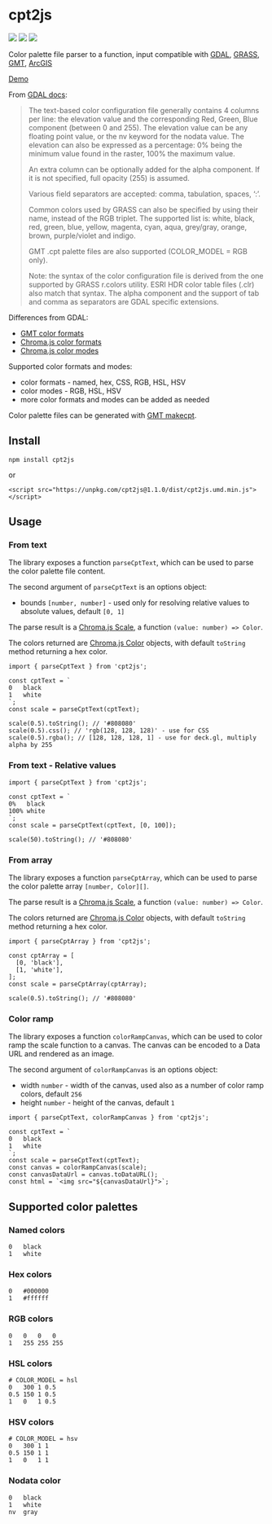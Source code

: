 # cpt2js

[![](https://img.shields.io/npm/dm/cpt2js)](https://www.npmjs.com/package/cpt2js)
[![](https://img.shields.io/david/weatherlayers/cpt2js)](https://www.npmjs.com/package/cpt2js)
[![](https://img.shields.io/bundlephobia/min/cpt2js)](https://www.npmjs.com/package/cpt2js)

Color palette file parser to a function, input compatible with [GDAL](https://gdal.org/programs/gdaldem.html#color-relief), [GRASS](https://grass.osgeo.org/grass80/manuals/r.colors.html), [GMT](https://docs.generic-mapping-tools.org/latest/cookbook/features.html#color-palette-tables), [ArcGIS](https://desktop.arcgis.com/en/arcmap/latest/manage-data/raster-and-images/creating-a-color-map-clr-file.htm)

[Demo](https://weatherlayers.github.io/cpt2js/)

From [GDAL docs](https://gdal.org/programs/gdaldem.html#color-relief):

> The text-based color configuration file generally contains 4 columns per line: the elevation value and the corresponding Red, Green, Blue component (between 0 and 255). The elevation value can be any floating point value, or the nv keyword for the nodata value. The elevation can also be expressed as a percentage: 0% being the minimum value found in the raster, 100% the maximum value.
>
> An extra column can be optionally added for the alpha component. If it is not specified, full opacity (255) is assumed.
>
> Various field separators are accepted: comma, tabulation, spaces, ‘:’.
>
> Common colors used by GRASS can also be specified by using their name, instead of the RGB triplet. The supported list is: white, black, red, green, blue, yellow, magenta, cyan, aqua, grey/gray, orange, brown, purple/violet and indigo.
>
> GMT .cpt palette files are also supported (COLOR_MODEL = RGB only).
>
> Note: the syntax of the color configuration file is derived from the one supported by GRASS r.colors utility. ESRI HDR color table files (.clr) also match that syntax. The alpha component and the support of tab and comma as separators are GDAL specific extensions.

Differences from GDAL:

- [GMT color formats](https://docs.generic-mapping-tools.org/latest/gmtcolors.html)
- [Chroma.js color formats](https://vis4.net/chromajs/#chroma)
- [Chroma.js color modes](https://vis4.net/chromajs/#scale-mode)

Supported color formats and modes:

- color formats - named, hex, CSS, RGB, HSL, HSV
- color modes - RGB, HSL, HSV
- more color formats and modes can be added as needed

Color palette files can be generated with [GMT makecpt](https://docs.generic-mapping-tools.org/latest/makecpt.html).

## Install

```
npm install cpt2js
```

or

```
<script src="https://unpkg.com/cpt2js@1.1.0/dist/cpt2js.umd.min.js"></script>
```

## Usage

### From text

The library exposes a function `parseCptText`, which can be used to parse the color palette file content.

The second argument of `parseCptText` is an options object:

- bounds `[number, number]` - used only for resolving relative values to absolute values, default `[0, 1]`

The parse result is a [Chroma.js Scale](https://vis4.net/chromajs/#chroma-scale), a function `(value: number) => Color`.

The colors returned are [Chroma.js Color](https://vis4.net/chromajs/#color) objects, with default `toString` method returning a hex color.

```
import { parseCptText } from 'cpt2js';

const cptText = `
0   black
1   white
`;
const scale = parseCptText(cptText);

scale(0.5).toString(); // '#808080'
scale(0.5).css(); // 'rgb(128, 128, 128)' - use for CSS
scale(0.5).rgba(); // [128, 128, 128, 1] - use for deck.gl, multiply alpha by 255
```

### From text - Relative values

```
import { parseCptText } from 'cpt2js';

const cptText = `
0%   black
100% white
`;
const scale = parseCptText(cptText, [0, 100]);

scale(50).toString(); // '#808080'
```

### From array

The library exposes a function `parseCptArray`, which can be used to parse the color palette array `[number, Color][]`.

The parse result is a [Chroma.js Scale](https://vis4.net/chromajs/#chroma-scale), a function `(value: number) => Color`.

The colors returned are [Chroma.js Color](https://vis4.net/chromajs/#color) objects, with default `toString` method returning a hex color.

```
import { parseCptArray } from 'cpt2js';

const cptArray = [
  [0, 'black'],
  [1, 'white'],
];
const scale = parseCptArray(cptArray);

scale(0.5).toString(); // '#808080'
```

### Color ramp

The library exposes a function `colorRampCanvas`, which can be used to color ramp the scale function to a canvas. The canvas can be encoded to a Data URL and rendered as an image.

The second argument of `colorRampCanvas` is an options object:

- width `number` - width of the canvas, used also as a number of color ramp colors, default `256`
- height `number` - height of the canvas, default `1`

```
import { parseCptText, colorRampCanvas } from 'cpt2js';

const cptText = `
0   black
1   white
`;
const scale = parseCptText(cptText);
const canvas = colorRampCanvas(scale);
const canvasDataUrl = canvas.toDataURL();
const html = `<img src="${canvasDataUrl}">`;
```

## Supported color palettes

### Named colors

```
0   black
1   white
```

### Hex colors

```
0   #000000
1   #ffffff
```

### RGB colors

```
0   0   0   0
1   255 255 255
```

### HSL colors

```
# COLOR_MODEL = hsl
0   300 1 0.5
0.5 150 1 0.5
1   0   1 0.5
```

### HSV colors

```
# COLOR_MODEL = hsv
0   300 1 1
0.5 150 1 1
1   0   1 1
```

### Nodata color

```
0   black
1   white
nv  gray
```